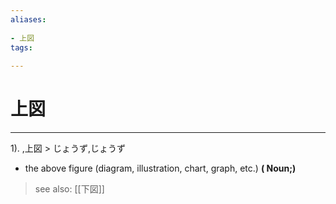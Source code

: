 ```yaml
---
aliases:
    
- 上図
tags:
    
---
```


# 上図
---
1).
,上図 > じょうず,じょうず

- the above figure (diagram, illustration, chart, graph, etc.)
**( Noun;)**
> see also:  [[下図]]
            